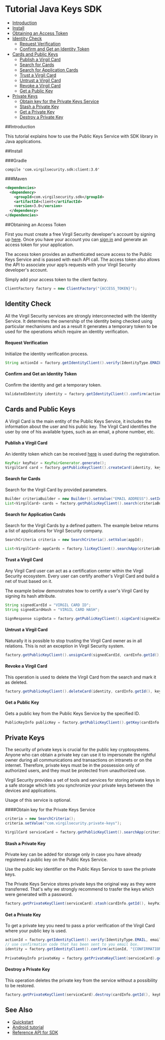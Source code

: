 # Tutorial Java Keys SDK 

- [Introduction](#introduction)
- [Install](#install)
- [Obtaining an Access Token](#obtaining-an-access-token)
- [Identity Check](#identity-check)
  - [Request Verification](#request-verification)
  - [Confirm and Get an Identity Token](#confirm-and-get-an-identity-token)
- [Cards and Public Keys](#cards-and-public-keys)
  - [Publish a Virgil Card](#publish-a-virgil-card)
  - [Search for Cards](#search-for-cards)
  - [Search for Application Cards](#search-for-application-cards)
  - [Trust a Virgil Card](#trust-a-virgil-card)
  - [Untrust a Virgil Card](#untrust-a-virgil-card)
  - [Revoke a Virgil Card](#revoke-a-virgil-card)
  - [Get a Public Key](#get-a-public-key)
- [Private Keys](#private-keys)
  - [Obtain key for the Private Keys Service](#obtain-a-service-key)
  - [Stash a Private Key](#stash-a-private-key)
  - [Get a Private Key](#get-a-private-key)
  - [Destroy a Private Key](#destroy-a-private-key)

##Introduction

This tutorial explains how to use the Public Keys Service with SDK library in Java applications. 

##Install

###Gradle

```
compile 'com.virgilsecurity.sdk:client:3.0'
```

###Maven

```xml
<dependencies>
  <dependency>
    <groupId>com.virgilsecurity.sdk</groupId>
    <artifactId>client</artifactId>
    <version>3.0</version>
  </dependency>
</dependencies>
```

##Obtaining an Access Token

First you must create a free Virgil Security developer's account by signing up [here](https://virgilsecurity.com/account/signup). Once you have your account you can [sign in](https://virgilsecurity.com/account/signin) and generate an access token for your application.

The access token provides an authenticated secure access to the Public Keys Service and is passed with each API call. The access token also allows the API to associate your app’s requests with your Virgil Security developer's account.

Simply add your access token to the client factory.

```java
ClientFactory factory = new ClientFactory("{ACCESS_TOKEN}");
``` 

## Identity Check

All the Virgil Security services are strongly interconnected with the Identity Service. It determines the ownership of the identity being checked using particular mechanisms and as a result it generates a temporary token to be used for the operations which require an identity verification. 

#### Request Verification

Initialize the identity verification process.

```java
String actionId = factory.getIdentityClient().verify(IdentityType.EMAIL, "{YOU EMAIL}");
```

#### Confirm and Get an Identity Token

Confirm the identity and get a temporary token.

```java
ValidatedIdentity identity = factory.getIdentityClient().confirm(actionId, "{CONFIRMATION CODE}");
```

## Cards and Public Keys

A Virgil Card is the main entity of the Public Keys Service, it includes the information about the user and his public key. The Virgil Card identifies the user by one of his available types, such as an email, a phone number, etc.

#### Publish a Virgil Card

An identity token which can be received [here](#identity-check) is used during the registration.

```java
KeyPair keyPair = KeyPairGenerator.generate();
VirgilCard card = factory.getPublicKeyClient().createCard(identity, keyPair.getPublic(), keyPair.getPrivate());
```

#### Search for Cards

Search for the Virgil Card by provided parameters.

```java
Builder criteriaBuilder = new Builder().setValue("EMAIL ADDRESS").setIncludeUnconfirmed(true);
List<VirgilCard> cards = factory.getPublicKeyClient().search(criteriaBuilder.build(), keyPair.getPrivate());
```

#### Search for Application Cards

Search for the Virgil Cards by a defined pattern. The example below returns a list of applications for Virgil Security company.

```java
SearchCriteria criteria = new SearchCriteria().setValue(appId);

List<VirgilCard> appCards = factory.licKeyClient().searchApp(criteriaBuilder.build(), keyPair.getPrivate());
```

#### Trust a Virgil Card

Any Virgil Card user can act as a certification center within the Virgil Security ecosystem. Every user can certify another's Virgil Card and build a net of trust based on it.

The example below demonstrates how to certify a user's Virgil Card by signing its hash attribute. 

```java
String signedCardId = "VIRGIL CARD ID";
String signedCardHash = "VIRGIL CARD HASH";

SignResponse signData = factory.getPublicKeyClient().signCard(signedCardId, signedCardHash, cardInfo.getId(), keyPair.getPrivate());
```

#### Untrust a Virgil Card

Naturally it is possible to stop trusting the Virgil Card owner as in all relations. This is not an exception in Virgil Security system.

```java
factory.getPublicKeyClient().unsignCard(signedCardId, cardInfo.getId(), keyPair.getPrivate());
```
#### Revoke a Virgil Card

This operation is used to delete the Virgil Card from the search and mark it as deleted. 

```java
factory.getPublicKeyClient().deleteCard(identity, cardInfo.getId(), keyPair.getPrivate());
```

#### Get a Public Key

Gets a public key from the Public Keys Service by the specified ID.

```java
PublicKeyInfo publicKey = factory.getPublicKeyClient().getKey(cardInfo.getPublicKey().getId());
```

## Private Keys

The security of private keys is crucial for the public key cryptosystems. Anyone who can obtain a private key can use it to impersonate the rightful owner during all communications and transactions on intranets or on the internet. Therefore, private keys must be in the possession only of authorized users, and they must be protected from unauthorized use.

Virgil Security provides a set of tools and services for storing private keys in a safe storage which lets you synchronize your private keys between the devices and applications.

Usage of this service is optional.

####Obtain key for the Private Keys Service

```java
criteria = new SearchCriteria();
criteria.setValue("com.virgilsecurity.private-keys");

VirgilCard serviceCard = factory.getPublicKeyClient().searchApp(criteria, keyPair.getPrivate()).get(0);
```

#### Stash a Private Key

Private key can be added for storage only in case you have already registered a public key on the Public Keys Service.

Use the public key identifier on the Public Keys Service to save the private keys. 

The Private Keys Service stores private keys the original way as they were transferred. That's why we strongly recommend to trasfer the keys which were generated with a password.

```java
factory.getPrivateKeyClient(serviceCard).stash(cardInfo.getId(), keyPair.getPrivate());
```

#### Get a Private Key

To get a private key you need to pass a prior verification of the Virgil Card where your public key is used.
  
```java
actionId = factory.getIdentityClient().verify(IdentityType.EMAIL, email);
// use confirmation code that has been sent to you email box.
identity = factory.getIdentityClient().confirm(actionId, "{CONFIRMATION_CODE}");
		
PrivateKeyInfo privateKey = factory.getPrivateKeyClient(serviceCard).get(cardInfo.getId(), identity);
```

#### Destroy a Private Key

This operation deletes the private key from the service without a possibility to be restored. 
  
```java
factory.getPrivateKeyClient(serviceCard).destroy(cardInfo.getId(), keyPair.getPrivate());
```

## See Also

* [Quickstart](quickstart.md)
* [Android tutorial](keys-android.md)
* [Reference API for SDK](sdk-reference-api.md)
